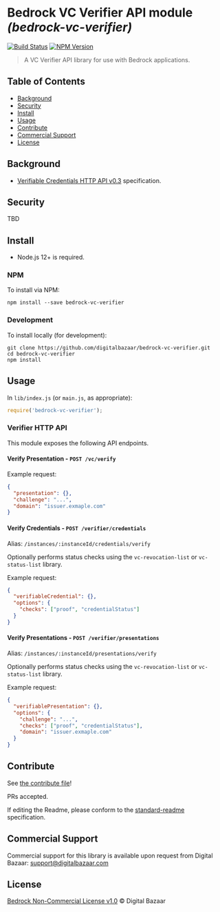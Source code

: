 # Bedrock VC Verifier API module _(bedrock-vc-verifier)_

[![Build Status](https://img.shields.io/github/workflow/status/digitalbazaar/bedrock-vc-verifier/Bedrock%20Node.js%20CI)](https://github.com/digitalbazaar/bedrock-vc-verifier/actions?query=workflow%3A%22Bedrock+Node.js+CI%22)
[![NPM Version](https://img.shields.io/npm/v/bedrock-vc-verifier.svg)](https://npm.im/bedrock-vc-verifier)

> A VC Verifier API library for use with Bedrock applications.

## Table of Contents

- [Background](#background)
- [Security](#security)
- [Install](#install)
- [Usage](#usage)
- [Contribute](#contribute)
- [Commercial Support](#commercial-support)
- [License](#license)

## Background

* [Verifiable Credentials HTTP API v0.3](https://w3c-ccg.github.io/vc-http-api/) specification.

## Security

TBD

## Install

- Node.js 12+ is required.

### NPM

To install via NPM:

```
npm install --save bedrock-vc-verifier
```

### Development

To install locally (for development):

```
git clone https://github.com/digitalbazaar/bedrock-vc-verifier.git
cd bedrock-vc-verifier
npm install
```

## Usage

In `lib/index.js` (or `main.js`, as appropriate):

```js
require('bedrock-vc-verifier');
```

### Verifier HTTP API

This module exposes the following API endpoints.

#### Verify Presentation - `POST /vc/verify`

Example request:

```json
{
  "presentation": {},
  "challenge": "...",
  "domain": "issuer.exmaple.com"
}
```

#### Verify Credentials - `POST /verifier/credentials`

Alias: `/instances/:instanceId/credentials/verify`

Optionally performs status checks using the `vc-revocation-list` or
`vc-status-list` library.

Example request:

```json
{
  "verifiableCredential": {},
  "options": {
    "checks": ["proof", "credentialStatus"]
  }
}
```

#### Verify Presentations - `POST /verifier/presentations`

Alias: `/instances/:instanceId/presentations/verify`

Optionally performs status checks using the `vc-revocation-list` or
`vc-status-list` library.

Example request:

```json
{
  "verifiablePresentation": {},
  "options": {
    "challenge": "...",
    "checks": ["proof", "credentialStatus"],
    "domain": "issuer.exmaple.com"
  }
}
```

## Contribute

See [the contribute file](https://github.com/digitalbazaar/bedrock/blob/master/CONTRIBUTING.md)!

PRs accepted.

If editing the Readme, please conform to the
[standard-readme](https://github.com/RichardLitt/standard-readme) specification.

## Commercial Support

Commercial support for this library is available upon request from
Digital Bazaar: support@digitalbazaar.com

## License

[Bedrock Non-Commercial License v1.0](LICENSE.md) © Digital Bazaar

